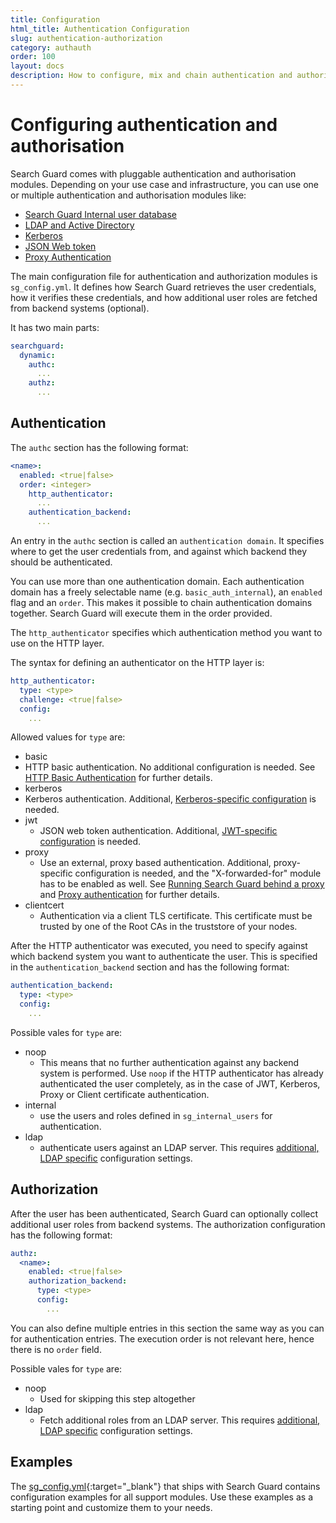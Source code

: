 ```yaml
---
title: Configuration
html_title: Authentication Configuration
slug: authentication-authorization
category: authauth
order: 100
layout: docs
description: How to configure, mix and chain authentication and authorization domains for Search Guard. 
---
```

<!---
Copryight 2017 floragunn GmbH
-->
# Configuring authentication and authorisation

Search Guard comes with pluggable authentication and authorisation modules. Depending on your use case and infrastructure, you can use one or multiple authentication and authorisation modules like:

* [Search Guard Internal user database](configuration_internalusers.md)
* [LDAP and Active Directory](ldap.md)
* [Kerberos](kerberos.md)
* [JSON Web token](jwt.md)
* [Proxy Authentication](proxy_auth.md)

The main configuration file for authentication and authorization modules  is `sg_config.yml`. It defines how Search Guard retrieves the user credentials, how it verifies these credentials, and how additional user roles are fetched from backend systems (optional).

It has two main parts:

```yaml
searchguard:
  dynamic:
    authc:
      ...
    authz:
      ...
```

## Authentication

The `authc` section has the following format:

```yaml
<name>:
  enabled: <true|false>
  order: <integer>
    http_authenticator:
      ...
    authentication_backend:
      ...
```

An entry in the `authc` section is called an `authentication domain`. It specifies where to get the user credentials from, and against which backend they should be authenticated.

You can use more than one authentication domain. Each authentication domain has a freely selectable name (e.g. `basic_auth_internal`), an `enabled` flag and an `order`. This makes it possible to chain authentication domains together.  Search Guard will execute them in the order provided.

The `http_authenticator` specifies which authentication method you want to use on the HTTP layer.

The syntax for defining an authenticator on the HTTP layer is:

```yaml
http_authenticator:
  type: <type>
  challenge: <true|false>
  config:
    ...
```

Allowed values for `type` are:

* basic
 * HTTP basic authentication. No additional configuration is needed. See [HTTP Basic Authentication](httpbasic.md) for further details.
* kerberos
 * Kerberos authentication. Additional, [Kerberos-specific configuration](kerberos.md) is needed.
* jwt
  * JSON web token authentication. Additional, [JWT-specific configuration](jwt.md) is needed.
* proxy
  * Use an external, proxy based authentication. Additional, proxy-specific configuration is needed, and the "X-forwarded-for" module has to be enabled as well. See [Running Search Guard behind a proxy](proxies.md) and [Proxy authentication](proxy_auth.md) for further details.
* clientcert
  * Authentication via a client TLS certificate. This certificate must be trusted by one of the Root CAs in the truststore of your nodes.

After the HTTP authenticator was executed, you need to specify against which backend system you want to authenticate the user. This is specified in the `authentication_backend` section and has the following format:

```yaml
authentication_backend:
  type: <type>
  config:
    ...
```

Possible vales for `type` are:

* noop
  * This means that no further authentication against any backend system is performed. Use `noop` if the HTTP authenticator has already authenticated the user completely, as in the case of JWT, Kerberos, Proxy or Client certificate authentication. 
* internal
  * use the users and roles defined in `sg_internal_users` for authentication. 
* ldap
  * authenticate users against an LDAP server. This requires [additional, LDAP specific](ldap.md) configuration settings.

## Authorization

After the user has been authenticated, Search Guard can optionally collect additional user roles from backend systems. The authorization configuration has the following format:

```yaml
authz:
  <name>:
    enabled: <true|false>
    authorization_backend:
      type: <type>
      config:
        ...
```

You can also define multiple entries in this section the same way as you can for authentication entries. The execution order is not relevant here, hence there is no `order` field.

Possible vales for `type` are:

* noop
  * Used for skipping this step altogether
* ldap
  * Fetch additional roles from an LDAP server. This requires [additional, LDAP specific](ldap.md) configuration settings.

## Examples

The [sg_config.yml](https://github.com/floragunncom/search-guard/blob/master/sgconfig/sg_config.yml){:target="_blank"} that ships with Search Guard contains configuration examples for all support modules. Use these examples as a starting point and customize them to your needs.
